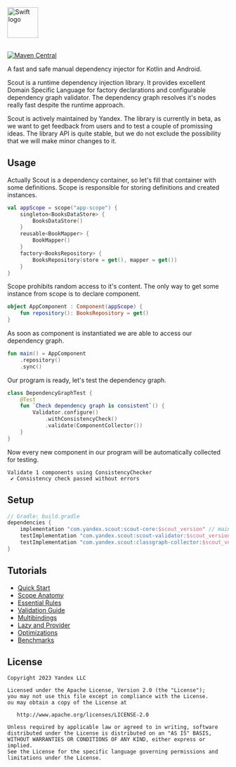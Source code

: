 <picture>
  <source media="(prefers-color-scheme: dark)" srcset="./docs/assets/scout-logo-dark.png">
  <img src="./docs/assets/scout-logo-light.png" alt="Swift logo" height="70">
</picture>

<div><br></div>

[![Maven Central][mavenbadge-svg]][mavencentral]

A fast and safe manual dependency injector for Kotlin and Android.

Scout is a runtime dependency injection library. It provides excellent Domain Specific 
Language for factory declarations and configurable dependency graph validator. The dependency 
graph resolves it's nodes really fast despite the runtime approach.

Scout is actively maintained by Yandex. The library is currently in beta, as we want to get 
feedback from users and to test a couple of promissing ideas. The library API is quite stable, 
but we do not exclude the possibility that we will make minor changes to it.

## Usage

Actually Scout is a dependency container, so let's fill that container with some definitions. 
Scope is responsible for storing definitions and created instances.
```kotlin
val appScope = scope("app-scope") {
    singleton<BooksDataStore> {
        BooksDataStore()
    }
    reusable<BookMapper> {
        BookMapper()
    }
    factory<BooksRepository> {
        BooksRepository(store = get(), mapper = get())
    }
}
```

Scope prohibits random access to it's content. The only way to get some instance from scope is 
to declare component.
```kotlin
object AppComponent : Component(appScope) {
    fun repository(): BooksRepository = get()
}
```

As soon as component is instantiated we are able to access our dependency graph.
```kotlin
fun main() = AppComponent
    .repository()
    .sync()
```

Our program is ready, let's test the dependency graph.
```kotlin
class DependencyGraphTest {
    @Test
    fun `Check dependency graph is consistent`() {
        Validator.configure()
            .withConsistencyCheck()
            .validate(ComponentCollector())
    }
}
```

Now every new component in our program will be automatically collected for testing.
```
Validate 1 components using ConsistencyChecker
 ✔ Consistency check passed without errors
```

## Setup
```groovy
// Gradle: build.gradle
dependencies {
    implementation "com.yandex.scout:scout-core:$scout_version" // main library
    testImplementation "com.yandex.scout:scout-validator:$scout_version" // validator and built-in checks
    testImplementation "com.yandex.scout:classgraph-collector:$scout_version" // built-in component collector
}
```

## Tutorials

- [Quick Start](docs/quick-start-guide.md)
- [Scope Anatomy](docs/scope-anatomy.md)
- [Essential Rules](docs/essential-rules.md)
- [Validation Guide](docs/validation.md)
- [Multibindings](docs/multibindings.md)
- [Lazy and Provider](docs/deferred-requests.md)
- [Optimizations](docs/optimizations.md)
- [Benchmarks](docs/benchmarks.md)

## License
```
Copyright 2023 Yandex LLC

Licensed under the Apache License, Version 2.0 (the "License");
you may not use this file except in compliance with the License.
ou may obtain a copy of the License at

   http://www.apache.org/licenses/LICENSE-2.0

Unless required by applicable law or agreed to in writing, software
distributed under the License is distributed on an "AS IS" BASIS,
WITHOUT WARRANTIES OR CONDITIONS OF ANY KIND, either express or implied.
See the License for the specific language governing permissions and
limitations under the License.
```

[mavenbadge-svg]: https://badgen.net/maven/v/maven-central/com.yandex.scout/scout-core
[mavencentral]: https://search.maven.org/artifact/com.yandex.scout/scout-core

